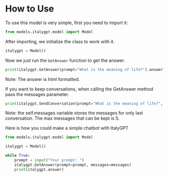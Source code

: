 # How to Use

To use this model is very simple, first you need to import it:

```py
from models.italygpt.model import Model
```

After importing, we initialize the class to work with it.

```py
italygpt = Model()
```

Now we just run the `GetAnswer` function to get the answer.

```py
print(italygpt.GetAnswer(prompt="What is the meaning of life?").answer)
```
Note: The answer is html formatted.

If you want to keep conversations, when calling the GetAnswer method pass the messages parameter.

```py
print(italygpt.SendConversation(prompt="What is the meaning of life?", messages=self.messages))
```
Note: the self.messages variable stores the messages for only last conversation. The max messages that can be kept is 5.

Here is how you could make a simple chatbot with ItalyGPT

```py
from models.italygpt.model import Model

italygpt = Model()

while True:
    prompt = input("Your prompt: ")
    italygpt.GetAnswer(prompt=prompt, messages=messages)
    print(italygpt.answer)
```
